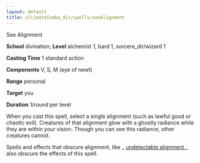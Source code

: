 ```yaml
---
layout: default
title: ultimateComba_dir/spells/seeAlignment
---
```

See Alignment

**School** divination; **Level** alchemist 1, bard 1, sorcere_dir/wizard 1

**Casting Time** 1 standard action

**Components** V, S, M (eye of newt)

**Range** personal

**Target** you

**Duration** 1/round per level

When you cast this spell, select a single alignment (such as lawful good or chaotic evil). Creatures of that alignment glow with a ghostly radiance while they are within your vision. Though you can see this radiance, other creatures cannot.

Spells and effects that obscure alignment, like _ [undetectable alignment](spell_dir/undetectableAlignment#_undetectable-alignment)_, also obscure the effects of this spell.

